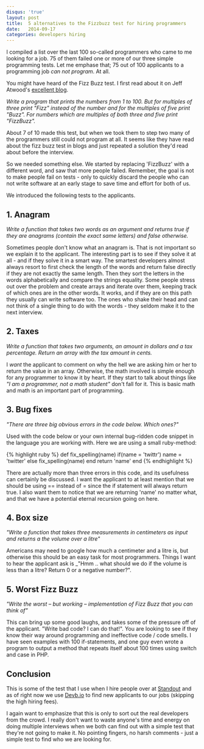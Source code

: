 ```yaml
---
disqus: 'true'
layout: post
title:  5 alternatives to the Fizzbuzz test for hiring programmers
date:   2014-09-17
categories: developers hiring
---
```


I compiled a list over the last 100 so-called programmers who came to me
looking for a job. 75 of them failed one or more of our three
simple programming tests. Let me emphase that; 75 out of 100 applicants to a
programming job *can not program*. At all.

You might have heard of the Fizz Buzz test. I first read about it on Jeff Atwood's
[excellent blog](http://blog.codinghorror.com/why-cant-programmers-program/).

_Write a program that prints the numbers from 1 to 100. But for multiples of three print "Fizz" instead of the number and for the multiples of five print "Buzz". For numbers which are multiples of both three and five print "FizzBuzz"._

About 7 of 10 made this test, but when we took them to step two many of the
programmers still could not program at all. It seems like they have read about
the fizz buzz test in blogs and just repeated a solution they'd read about before
the interview.

So we needed something else. We started by replacing 'FizzBuzz' with a different
word, and saw that more people failed. Remember, the goal is not to make people
fail on tests - only to quickly discard the people who can not write software
at an early stage to save time and effort for both of us.

We introduced the following tests to the applicants.

## 1. Anagram

_Write a function that takes two words as an argument and returns true if they
are anagrams (contain the exact same letters) and false otherwise._

Sometimes people don't know what an anagram is. That is not important so we
explain it to the applicant. The interesting part is to see if they solve it at
all - and if they solve it in a smart way. The smartest developers almost always
resort to first check the length of the words and return false directly if they
are not exactly the same length. Then they sort the letters in the words
alphabetically and compare the strings equality.
Some people stress out over the problem and create arrays and iterate over them,
keeping track of which ones are in the other words. It works, and if they are
on this path they usually can write software too. The ones who shake their head
and can not think of a single thing to do with the words - they seldom make it
to the next interview.

## 2. Taxes

_Write a function that takes two arguments, an amount in dollars and a tax percentage.
Return an array with the tax amount in cents._

I _want_ the applicant to comment on why the hell we are asking him or her to
return the value in an array. Otherwise, the math involved is simple enough
for any programmer to know it by heart. If they start to talk about things like
_"I am a programmer, not a math student"_ don't fall for it. This is basic math
and math is an important part of programming.

## 3. Bug fixes

_"There are three big obvious errors in the code below. Which ones?"_

Used with the code below or your own internal bug-ridden code snippet in the
language you are working with. Here we are using a small ruby-method:

{% highlight ruby %}
def fix_spelling(name)
  if(name = 'twittr')
    name = 'twitter'
  else
    fix_spelling(name)
  end
  return 'name'
end
{% endhighlight %}

There are actually more than three errors in this code, and its usefulness can
certainly be discussed. I want the applicant to at least mention that we should
be using == instead of = since the if statement will always return true. I also
want them to notice that we are returning 'name' no matter what, and that we
have a potential eternal recursion going on here.

## 4. Box size

_"Write a function that takes three measurements in centimeters as input and returns
a the volume over a litre"_

Americans may need to google how much a centimeter and a litre is, but otherwise
this should be an easy task for most programmers. Things I want to hear the
applicant ask is _"Hmm .. what should we do if the volume is less than a litre?
Return 0 or a negative number?".

## 5. Worst Fizz Buzz

_"Write the worst – but working – implementation of Fizz Buzz that you can think
of"_

This can bring up some good laughs, and takes some of the pressure off of the
applicant. "Write bad code? I can do that!". You are looking to see if they
know their way around programming and ineffective code / code smells. I have
seen examples with 100 if-statements, and one guy even wrote a program to output
a method that repeats itself about 100 times using switch and case in PHP.

## Conclusion

This is some of the test that I use when I hire people over at [Standout](http://standout.se/)
and as of right now we use [Devb.io](http://devb.io) to find new applicants
to our jobs (skipping the high hiring fees).

I again want to emphasize that this is only to sort out the real developers
from the crowd. I really don't want to waste anyone's time and energy on doing
multiple interviews when we both can find out with a simple test that they're not
going to make it. No pointing fingers, no harsh comments - just a simple test
to find who we are looking for.
